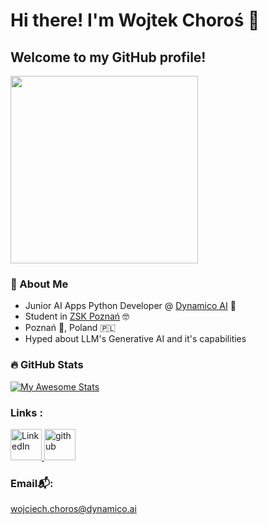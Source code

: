 # Hi there! I'm Wojtek Choroś 👋
## Welcome to my GitHub profile!

<img align="center" src="https://media1.tenor.com/m/-JMlvM0F--YAAAAd/racoon-blanket.gif" width="300">

### 🚀 About Me

- Junior AI Apps Python Developer @ <a href="https://github.com/dynamico-ai" target="_blank">Dynamico AI</a> 🤖
- Student in <a target="_blank" href="https://www.zsk.poznan.pl/">ZSK Poznań</a> 🤓
- Poznań 🐐, Poland 🇵🇱
- Hyped about LLM's Generative AI and it's capabilities


### :fire: GitHub Stats

[![My Awesome Stats](https://awesome-github-stats.azurewebsites.net/user-stats/wChoros?cardType=github&theme=tokyonight&preferLogin=true)](https://git.io/awesome-stats-card)


### Links :
<a href="https://www.linkedin.com/in/wojciech-choro%C5%9B-234861307/" target="_blank">
  <img src="https://upload.wikimedia.org/wikipedia/commons/c/ca/LinkedIn_logo_initials.png" width="50" alt="LinkedIn">
</a>
<a href="https://github.com/wChoros">
    <img src="https://upload.wikimedia.org/wikipedia/commons/9/91/Octicons-mark-github.svg" width="50"
    alt="github">
</a>


### Email📬: 
<a href="mailto:wojciech.choros@dynamico.ai">wojciech.choros@dynamico.ai</a> 
